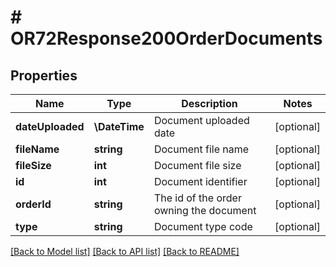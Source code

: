 # # OR72Response200OrderDocuments

## Properties

Name | Type | Description | Notes
------------ | ------------- | ------------- | -------------
**dateUploaded** | **\DateTime** | Document uploaded date | [optional]
**fileName** | **string** | Document file name | [optional]
**fileSize** | **int** | Document file size | [optional]
**id** | **int** | Document identifier | [optional]
**orderId** | **string** | The id of the order owning the document | [optional]
**type** | **string** | Document type code | [optional]

[[Back to Model list]](../../README.md#models) [[Back to API list]](../../README.md#endpoints) [[Back to README]](../../README.md)
